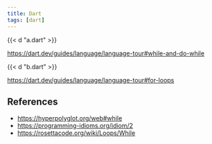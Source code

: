 ```yaml
---
title: Dart
tags: [dart]
---
```


{{< d "a.dart" >}}

<https://dart.dev/guides/language/language-tour#while-and-do-while>

{{< d "b.dart" >}}

<https://dart.dev/guides/language/language-tour#for-loops>

## References

- <https://hyperpolyglot.org/web#while>
- <https://programming-idioms.org/idiom/2>
- <https://rosettacode.org/wiki/Loops/While>
